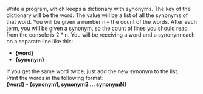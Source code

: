 Write a program, which keeps a dictionary with synonyms. The key of the dictionary will be the word. The value will be a list of all the synonyms of that word. You will be given a number n – the count of the words. After each term, you will be given a synonym, so the count of lines you should read from the console is 2 * n. You will be receiving a word and a synonym each on a separate line like this:  
- **{word}**
- **{synonym}**  

If you get the same word twice, just add the new synonym to the list.   
Print the words in the following format:  
**{word} - {synonym1, synonym2 … synonymN}**  
